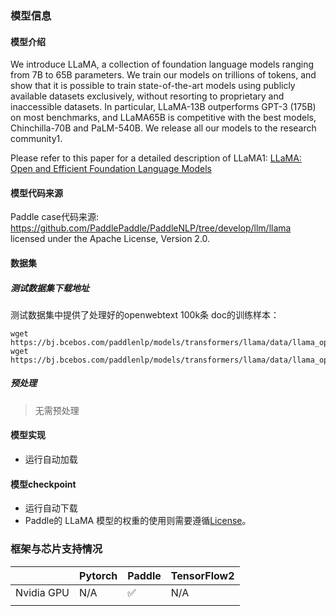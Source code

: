 ### 模型信息
#### 模型介绍
We introduce LLaMA, a collection of foundation language models ranging from 7B to 65B parameters. We train our models on trillions of tokens, and show that it is possible to train state-of-the-art models using publicly available datasets exclusively, without resorting to proprietary and inaccessible datasets. In particular, LLaMA-13B outperforms GPT-3 (175B) on most benchmarks, and LLaMA65B is competitive with the best models, Chinchilla-70B and PaLM-540B. We release all our models to the research community1.

Please refer to this paper for a detailed description of LLaMA1: 
[LLaMA: Open and Efficient Foundation Language Models](https://arxiv.org/abs/2302.13971) 

#### 模型代码来源
Paddle case代码来源:
https://github.com/PaddlePaddle/PaddleNLP/tree/develop/llm/llama licensed under the Apache License, Version 2.0.

#### 数据集
##### 测试数据集下载地址
测试数据集中提供了处理好的openwebtext 100k条 doc的训练样本：
```
wget https://bj.bcebos.com/paddlenlp/models/transformers/llama/data/llama_openwebtext_100k_ids.npy
wget https://bj.bcebos.com/paddlenlp/models/transformers/llama/data/llama_openwebtext_100k_idx.npz
```

##### 预处理
> 无需预处理 

#### 模型实现
* 运行自动加载

#### 模型checkpoint
* 运行自动下载
* Paddle的 LLaMA 模型的权重的使用则需要遵循[License](../../paddlenlp/transformers/llama/LICENSE)。

### 框架与芯片支持情况
|     | Pytorch  |Paddle|TensorFlow2|
|  ----  | ----  |  ----  | ----  |
| Nvidia GPU |N/A  |✅  |N/A|
|    |   |    |   |